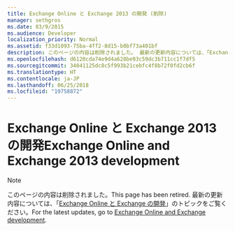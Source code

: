 ```yaml
---
title: Exchange Online と Exchange 2013 の開発 (削除)
manager: sethgros
ms.date: 03/9/2015
ms.audience: Developer
localization_priority: Normal
ms.assetid: f33d1093-75ba-4ff2-8d15-b0bf73a401bf
description: このページの内容は削除されました。 最新の更新内容については、「Exchange Online と Exchange の開発」のトピックをご覧ください。
ms.openlocfilehash: d6120cda74e9d4a628be93c59dc3b711cc1f7df5
ms.sourcegitcommit: 34041125dc8c5f993b21cebfc4f8b72f0fd2cb6f
ms.translationtype: HT
ms.contentlocale: ja-JP
ms.lasthandoff: 06/25/2018
ms.locfileid: "19758872"
---
```

# <a name="exchange-online-and-exchange-2013-development"></a><span data-ttu-id="1de56-104">Exchange Online と Exchange 2013 の開発</span><span class="sxs-lookup"><span data-stu-id="1de56-104">Exchange Online and Exchange 2013 development</span></span>

> [!NOTE] 
> <span data-ttu-id="1de56-105">このページの内容は削除されました。</span><span class="sxs-lookup"><span data-stu-id="1de56-105">This page has been retired.</span></span> <span data-ttu-id="1de56-106">最新の更新内容については、「[Exchange Online と Exchange の開発](exchange-server-development.md)」のトピックをご覧ください。</span><span class="sxs-lookup"><span data-stu-id="1de56-106">For the latest updates, go to [Exchange Online and Exchange development](exchange-server-development.md).</span></span>

